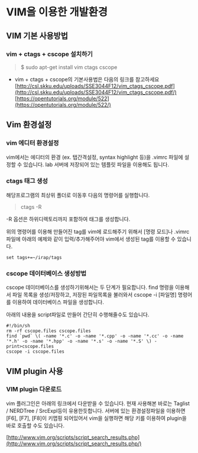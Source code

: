 # VIM을 이용한 개발환경

## VIM 기본 사용방법

### vim + ctags + cscope 설치하기

> $ sudo apt-get install vim ctags cscope

- vim + ctags + cscope의 기본사용법은 다음의 링크를 참고하세요
[http://csl.skku.edu/uploads/SSE3044F12/vim_ctags_cscope.pdf](http://csl.skku.edu/uploads/SSE3044F12/vim_ctags_cscope.pdf/)
[https://opentutorials.org/module/522](https://opentutorials.org/module/522/)

## Vim 환경설정

### vim 에디터 환경설정

vim에서는 에디터의 환경 (ex. 탭간격설정, syntax highlight 등)을 .vimrc 파일에 설정할 수 있습니다.
lab 서버에 저장되어 있는 템플릿 파일을 이용해도 됩니다.

### ctags 태그 생성

해당프로그램의 최상위 폴더로 이동후 다음의 명령어를 실행합니다.

> ctags -R

-R 옵션은 하위디렉토리까지 포함하여 태그를 생성합니다.

위의 명령어를 이용해 만들어진 tag를 vim에 로드해주기 위해서 [명령 모드]나 .vimrc 파일에 아래의 예제와 같이 입력/추가해주어야 vim에서 생성된 tag를 이용할 수 있습니다.

```{.no-highlight}
set tags+=~/irap/tags
```

### cscope 데이터베이스 생성방법

cscope 데이터베이스를 생성하기위해서는 두 단계가 필요합니다. find 명령을 이용해서 파일 목록을 생성/저장하고, 저장된 파일목록을 불러와서 cscope -i [파일명] 명령어를 이용하여 데이터베이스 파일을 생성합니다.

아래의 내용을 script파일로 만들어 간단히 수행해줄수도 있습니다.

```{.no-highlight}
#!/bin/sh
rm -rf cscope.files cscope.files
find `pwd` \( -name '*.c' -o -name '*.cpp' -o -name '*.cc' -o -name '*.h' -o -name '*.hpp' -o -name '*.s' -o -name '*.S' \) -print>cscope.files
cscope -i cscope.files
```

## VIM plugin 사용

### VIM plugin 다운로드

vim 플러그인은 아래의 링크에서 다운받을 수 있습니다. 현재 사용해본 바로는 Taglist / NERDTree / SrcExpl등이 유용한듯합니다. 서버에 있는 환경설정파일을 이용하면 [F6], [F7], [F8]이 키맵핑 되어있어서 vim을 실행하면 해당 키를 이용하여 plugin을 바로 호출할 수도 있습니다.

[http://www.vim.org/scripts/script_search_results.php](http://www.vim.org/scripts/script_search_results.php/)


